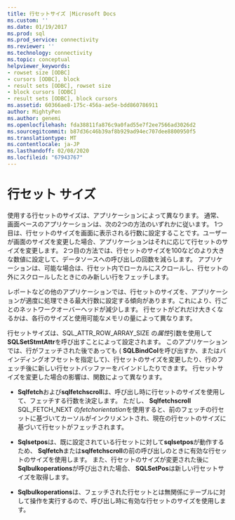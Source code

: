 ```yaml
---
title: 行セットサイズ |Microsoft Docs
ms.custom: ''
ms.date: 01/19/2017
ms.prod: sql
ms.prod_service: connectivity
ms.reviewer: ''
ms.technology: connectivity
ms.topic: conceptual
helpviewer_keywords:
- rowset size [ODBC]
- cursors [ODBC], block
- result sets [ODBC], rowset size
- block cursors [ODBC]
- result sets [ODBC], block cursors
ms.assetid: 60366ae8-175c-456a-ae5e-bdd860786911
author: MightyPen
ms.author: genemi
ms.openlocfilehash: fda38811fa876c9a0fad55e7f2ee7566ad3026d2
ms.sourcegitcommit: b87d36c46b39af8b929ad94ec707dee8800950f5
ms.translationtype: MT
ms.contentlocale: ja-JP
ms.lasthandoff: 02/08/2020
ms.locfileid: "67943767"
---
```

# <a name="rowset-size"></a>行セット サイズ
使用する行セットのサイズは、アプリケーションによって異なります。 通常、画面ベースのアプリケーションは、次の2つの方法のいずれかに従います。 1つ目は、行セットのサイズを画面に表示される行数に設定することです。ユーザーが画面のサイズを変更した場合、アプリケーションはそれに応じて行セットのサイズを変更します。 2つ目の方法では、行セットのサイズを100などのより大きな数値に設定して、データソースへの呼び出しの回数を減らします。 アプリケーションは、可能な場合は、行セット内でローカルにスクロールし、行セットの外にスクロールしたときにのみ新しい行をフェッチします。  
  
 レポートなどの他のアプリケーションでは、行セットのサイズを、アプリケーションが適度に処理できる最大行数に設定する傾向があります。これにより、行ごとのネットワークオーバーヘッドが減少します。 行セットがどれだけ大きくなるかは、各行のサイズと使用可能なメモリの量によって異なります。  
  
 行セットサイズは、SQL_ATTR_ROW_ARRAY_SIZE の*属性*引数を使用して**SQLSetStmtAttr**を呼び出すことによって設定されます。 このアプリケーションでは、行がフェッチされた後であっても ( **SQLBindCol**を呼び出すか、またはバインディングオフセットを指定して)、行セットのサイズを変更したり、行のフェッチ後に新しい行セットバッファーをバインドしたりできます。 行セットサイズを変更した場合の影響は、関数によって異なります。  
  
-   **Sqlfetch**および**sqlfetchscroll**は、呼び出し時に行セットのサイズを使用して、フェッチする行数を決定します。 ただし、 **Sqlfetchscroll** SQL_FETCH_NEXT の*fetchorientation*を使用すると、前のフェッチの行セットに基づいてカーソルがインクリメントされ、現在の行セットのサイズに基づいて行セットがフェッチされます。  
  
-   **Sqlsetpos**は、既に設定されている行セットに対して**sqlsetpos**が動作するため、 **Sqlfetch**または**sqlfetchscroll**の前の呼び出しのときに有効な行セットのサイズを使用します。 また、行セットのサイズが変更された後に**Sqlbulkoperations**が呼び出された場合、 **SQLSetPos**は新しい行セットサイズを取得します。  
  
-   **Sqlbulkoperations**は、フェッチされた行セットとは無関係にテーブルに対して操作を実行するので、呼び出し時に有効な行セットのサイズを使用します。
